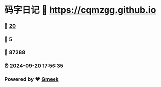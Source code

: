 # 码字日记 :link: https://cqmzgg.github.io 
### :page_facing_up: [20](https://cqmzgg.github.io/tag.html) 
### :speech_balloon: 5 
### :hibiscus: 87288 
### :alarm_clock: 2024-09-20 17:56:35 
### Powered by :heart: [Gmeek](https://github.com/Meekdai/Gmeek)
